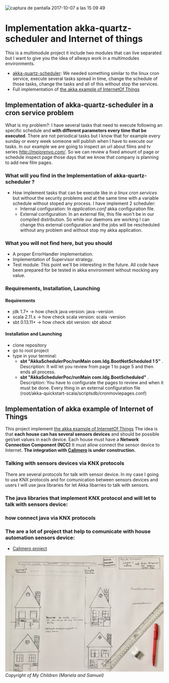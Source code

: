 <img width="928" alt="captura de pantalla 2017-10-07 a las 15 09 49" src="https://user-images.githubusercontent.com/8100363/31313078-665da9a6-abcf-11e7-9266-932880ea6ed2.png">

# Implementation akka-quartz-scheduler and Internet of things #
This is a multimodule project it include two modules that can live separated but I want to give you the idea 
of allways work in a multimodules environments.
* [akka-quartz-scheduler](https://github.com/enragedginger/akka-quartz-scheduler): We needed something similar to the linux cron service, execute several tasks spread in time, change the schedule of those tasks, change the tasks and all of this without stop the services.
* Full implementation of [the akka example of InternetOf Things](https://doc.akka.io/docs/akka/current/guide/tutorial_1.html)

## Implementation of akka-quartz-scheduler in a cron service problem ##

What is my problem?: I have several tasks that need to execute following an specific schedule and **with different parameters every time that be executed**. There are not periodical tasks but I know that for example every sunday or every week someone will publish when I have to execute our tasks. In our example we are going to inspect an url about films and tv series *http://mejorenvo.com/*. So we can review a fixed amount of page or schedule inspect page those days that we know that company is planning to add new film pages.

### What will you find in the Implementation of akka-quartz-scheduler ? ###

* How implement tasks that can be execute like in *a linux cron services* but without the security problems and at the same time with a variable schedule without stoped any process. I have implement 2 scheduler:
  - Internal configuration: In *application.conf* akka configuration file.
  - External configuration: In an external file, this file won't be in our compiled distribution. So while our daemons are working I can change this external configuration and the jobs will be rescheduled without any problem and without stop my akka application. 

### What you will not find here, but you should ###

* A proper ErrorHandler implementation. 
* Implementation of Supervisor strategy.
* Test module: This point we'll be interesting in the future. All code have been prepared for be tested in akka environment without mocking any value.

### Requirements, Installation, Launching ###

#### Requirements ####

* jdk 1.7+ -> how check java version: java -version
* scala 2.11.x -> how check scala version: scala -version
* sbt 0.13.11+ -> how check sbt version: sbt about

#### Installation and Launching ####

* clone repository
* go to root project
* type in your terminal:
    - **sbt "AkkaSchedulerPoc/runMain com.ldg.BootNotScheduled 1 5"** . Description: It will let you review from page 1 to page 5 and then ends all process.
    - **sbt "AkkaSchedulerPoc/runMain com.ldg.BootScheduled"** . Description: You have to configurate the pages to review and when it must be done. Every thing in an external configuration file (root/akka-quickstart-scala/scriptsdb/cronmoviepages.conf)

## Implementation of akka example of Internet of Things ##

This project implement [the akka example of InternetOf Things](https://doc.akka.io/docs/akka/current/guide/tutorial_1.html)
The idea is that **each house can has several sensors devices** and should be possible get/set values in each device. Each house must have a **Network Connection Component (NCC)** It must allow connect the sensor device to Internet.
**The integration with [Calimero](http://calimero-project.github.io) is under construction.** 

### Talking with sensors devices via KNX protocols ###

There are several protocols for talk with sensor device. In my case I going to use KNX protocols and for comunication 
between sensors devices and users I will use java libraries for let Akka libarries to talk with sensors. 


### The java libraries that implement KNX protocol and will let to talk with sensors device: ###

### how connect java via KNX protocols ###

### The are a lot of project that help to comunicate with house automation sensors device: ###


* [Calimero project](http://calimero-project.github.io)



![myimage-alt-tag](https://github.com/ldipotetjob/akka-quickstart-scala/blob/master/images/IoTImage.jpg)
*Copyright of My Children (Mariela and Samuel)*

